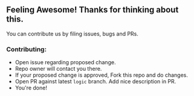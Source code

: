 ## Feeling Awesome! Thanks for thinking about this.

You can contribute us by filing issues, bugs and PRs.

### Contributing:
- Open issue regarding proposed change.
- Repo owner will contact you there.
- If your proposed change is approved, Fork this repo and do changes.
- Open PR against latest `logic` branch. Add nice description in PR.
- You're done!
